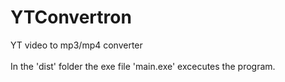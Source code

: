 # YTConvertron
YT video to mp3/mp4 converter <br/>
<br/>
In the 'dist' folder the exe file 'main.exe' excecutes the program.